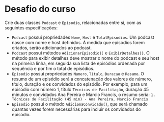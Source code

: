 ﻿# Desafio do curso
Crie duas classes `Podcast` e `Episodio`, relacionadas entre si, com as seguintes especificações:
* `Podcast` possui propriedades `Nome`, `Host` e `TotalEpisodios`. Um podcast nasce com nome e host definidos. À medida que episódios forem criados, serão adicionados ao podcast. 
* `Podcast` possui métodos `AdicionarEpisodio()` e `ExibirDetalhes()`. O método para exibir detalhes deve mostrar o nome do podcast e seu host na primeira linha, em seguida sua lista de episódios ordenada por sequência e por fim o total de  episódios.
* `Episodio` possui propriedades `Numero`, `Titulo`, `Duracao` e `Resumo`. O resumo de um episódio será a concatenação dos valores de número, título, duração e os convidados do episódio. Por exemplo, para um episódio com número 1, título `Técnicas de Facilitação`, duração 45 minutos e convidados Ana Pereira e Marcio Francis, o resumo seria: `1. Técnicas de Facilitação (45 min) - Ana Pereira, Marcio Francis`
* `Episodio` possui o método `AdicionaConvidado()`, que será chamado quantas vezes forem necessárias para incluir os convidados do episódio.